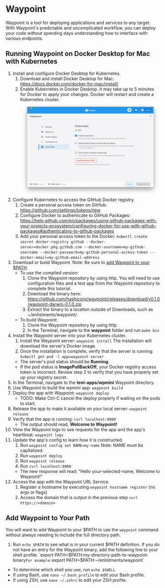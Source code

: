 # Waypoint

Waypoint is a tool for deploying applications and services to any target. With Waypoint's predictable and uncomplicated workflow, you can deploy your code without spending days understanding how to interface with various endpoints.

## Running Waypoint on Docker Desktop for Mac with Kubernetes

1. Install and configure Docker Desktop for Kubernetes.
    1. Download and install Docker Desktop for Mac: https://docs.docker.com/docker-for-mac/install/
    1. Enable Kubernetes in Docker Desktop. It may take up to 5 minutes for Docker to apply your changes. Docker will restart and create a Kubernetes cluster.
    ![Image of Kubernetes Settings](./docs/images/d4m-k8s.png)
1. Configure Kubernetes to access the GitHub Docker registry.
    1. Create a personal access token on GitHub: https://github.com/settings/tokens/new
    1. Configure Docker to authenticate to GitHub Packages: https://help.github.com/en/packages/using-github-packages-with-your-projects-ecosystem/configuring-docker-for-use-with-github-packages#authenticating-to-github-packages
    1. Add your personal access token to the Docker:
    ``kubectl create secret docker-registry github --docker-server=docker.pkg.github.com --docker-username=my-github-username --docker-password=my-github-personal-access-token --docker-email=my-github-email-address``
1. Download or build Waypoint.
  Note: Be sure to [add Waypoint to your $PATH](#add-waypoint-to-your-path).
    * To use the compiled version:
      1. Clone the Waypoint repository by using http. You will need to use configuration files and a test app from the Waypoint repository to complete this tutorial.
      1. Download the binary here: https://github.com/hashicorp/waypoint/releases/download/v0.1.0/waypoint-darwin-0.1.0.zip
      1. Extract the binary to a location outside of Downloads, such as ~/enlistments/waypoint/.
    * To build Waypoint:
      1. Clone the Waypoint repository by using http.
      1. In the Terminal, navigate to the **waypoint** folder and run `make bin`
1. Install the Waypoint server into your Kubernetes cluster.
    1. Install the Waypoint server:
    `waypoint install`
    The installation will download the server's Docker image.
    1. Once the installation is complete, verify that the server is running:
    `kubectl get pod -l app=waypoint-server`
    * The server's pod status should be **Running**.
    * If the pod status is **ImagePullBackOff**, your Docker registry access token is incorrect. Review step 2 to verify that you have properly set up your registry secret.
1. In the Terminal, navigate to the **test-apps/wpmini** Waypoint directory.
1. Use Waypoint to build the wpmini app:
    `waypoint build`
1. Deploy the app with Waypoint:
    `waypoint deploy`
    * TODO: Make Ctrl-C cancel the deploy properly if waiting on the pods to start.
1. Release the app to make it available on your local server:
    `waypoint release`
1. Verify that the app is running:
    `curl localhost:8080`
   * The output should read, **Welcome to Waypoint!**
1. View the Waypoint logs to see requests for the app and the app's heartbeat:
    `waypoint logs`
1. Update the app's config to learn how it is constructed.
    1. Run `waypoint config set NAME=my-name`
    Note: NAME must be capitalized.
    1. Run `waypoint deploy`
    1. Run `waypoint release`
    1. Run `curl localhost:8080`
    * The new response will read: "Hello your-selected-name, Welcome to Waypoint!"
1. Access the app with the Waypoint URL Service.
    1. Register a hostname by executing `waypoint hostname register` (no args or flags)
	2. Access the domain that is output in the previous step
	`curl https://<domain>`

## Add Waypoint to Your Path

You will want to add Waypoint to your $PATH to use the `waypoint` command
without always needing to include the full directory path.

1. Run `echo $PATH` to see what is in your current $PATH definition. If you do not have an entry for the Waypoint binary, add the following line to your shell profile:
`export PATH=$PATH:my-directory-path-to-waypoint-binary`
    For example: `export PATH=$PATH:~/enlistments/waypoint`
* To determine which shell you use, run `echo $SHELL`
* If using Bash, use `nano ~/.bash_profile` to edit your Bash profile.
* If using ZSH, use `nano ~/.zshrc` to edit your ZSH profile.

